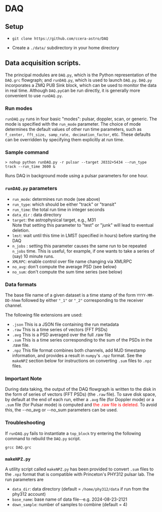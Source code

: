# DAQ

## Setup

- `git clone https://github.com/ccera-astro/DAQ`

- Create a `./data/` subdirectory in your home directory

## Data acquisition scripts.    
The principal modules are `DAQ.py`,
which is the Python representation of the `DAQ.grc` flowgraph;
and `runDAQ.py`, which is used to launch `DAQ.py`. `DAQ.py` incorporates
a ZMQ PUB Sink block, which can be used to monitor the data in real time. 
 Although `DAQ.py`can be run directly, it is generally more convenient to use
`runDAQ.py`.

### Run modes 
`runDAQ.py` runs in four basic "modes": pulsar, doppler, scan, or generic.
The mode is specified with the `run_mode` parameter.
The choice of mode determines the default values of other run time parameters,
such as `f_center, fft_size, samp_rate, decimation_factor`, etc.    These 
defaults can be overridden by specifying them explicitly at run time.

### Sample command

`> nohup python runDAQ.py -r pulsar --target J0332+5434 --run_type track --run_time 3600 &`

Runs DAQ in background mode using a pulsar parameters for one hour. 

### `runDAQ.py` parameters 
- `run_mode`: determines run mode (see above)
- `run_type`: which should be either "track" or "transit"
- `run_time`: the total run time in integer seconds
- `data_dir` : data directory 
- `target`: the astrophysical target, e.g., M31  
  Note that setting this parameter to "test" or "junk" will lead to eventual deletion.
- `lmst`: wait until this time in LMST (specified in hours) before starting the DAQ
- `n_jobs` : setting this parameter causes the same run to be repeated `n_jobs` time.  This
is useful, for example, if one wants to take a series of (say) 10 minute runs. 
- `XMLRPC`: enable control over file name changing via XMLRPC
- `no_avg`: don't compute the average PSD (see below)
- `no_sum`: don't compute the sum time series (see below)

### Data formats

The base file name of a given dataset is a time stamp of the form `YYYY-MM-DD-hhmm` 
followed by either `"_1"` or `"_2"` corresponding to the receiver channel.

The following file extensions are used:

- `.json`  This is a JSON file containing the run metadata
- `.raw`   This is a time series of vectors (FFT PSDs)
- `.avg`   This is a PSD averaged over the full .raw file
- `.sum`   This is a time series corresponding to the sum of the PSDs in the .raw file.
- `.npz`   This file format combines both channels, add MJD timestamp information, and provides a result in `numpy`'s `.npz` format.   See the `makeNPZ` section below for instructions on converting `.sum` files to `.npz` files.


### Important Note ###
During data taking, the output of the DAQ flowgraph is written to the disk 
in the form of series of vectors (FFT PSDs) (the `.raw` file).  To save 
disk space, by default at the end of each run, either a `.avg` file (for Doppler mode) or
a `.sum` file (for Pulsar mode) is computed and <span style="color:red"> the .raw file is deleted. </span>
To avoid this, the --no_avg or --no_sum parameters can be used. 

### Troubleshooting
If `runDAQ.py` fails to instantiate a `top_block` try entering the following command
to rebuild the `DAQ.py` script.

`grcc DAQ.grc` 

### `makeNPZ.py` ###
A utility script called `makeNPZ.py` has been provided to convert `.sum` files to the `.npz` format that is compatible with Princeton's PHY312 pulsar lab.   The run parameters are 

- `data_dir`: data directory (default = `/home/phy312/data` if run from the phy312 account)
- `base_name`: base name of data file--e.g. 2024-08-23-2121 
- `down_sample`: number of samples to combine (default = 4)

